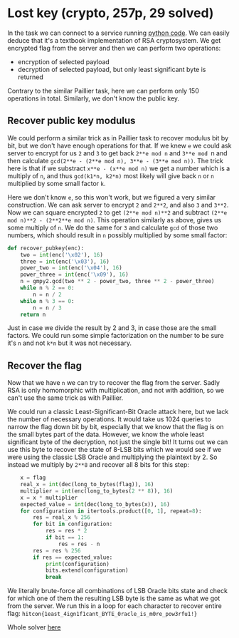 # Lost key (crypto, 257p, 29 solved)

In the task we can connect to a service running [python code](rsa_hitcon.py).
We can easily deduce that it's a textbook implementation of RSA cryptosystem.
We get encrypted flag from the server and then we can perform two operations:

- encryption of selected payload
- decryption of selected payload, but only least significant byte is returned

Contrary to the similar Paillier task, here we can perform only 150 operations in total.
Similarly, we don't know the public key.

## Recover public key modulus

We could perform a similar trick as in Paillier task to recover modulus bit by bit, but we don't have enough operations for that.
If we knew `e` we could ask server to encrypt for us `2` and `3` to get back `2**e mod n` and `3**e mod `n and then calculate `gcd(2**e - (2**e mod n), 3**e - (3**e mod n))`.
The trick here is that if we substract `x**e - (x**e mod n)` we get a number which is a multiply of `n`, and thus `gcd(k1*n, k2*n)` most likely will give back `n` or `n` multiplied by some small factor `k`.

Here we don't know `e`, so this won't work, but we figured a very similar construction.
We can ask server to encrypt `2` and `2**2`, and also `3` and `3**2`.
Now we can square encrypted `2` to get `(2**e mod n)**2` and subtract `(2**e mod n)**2 - (2**2**e mod n)`.
This operation similarly as above, gives us some multiply of `n`.
We do the same for `3` and calculate `gcd` of those two numbers, which should result in `n` possibly multiplied by some small factor:

```python
def recover_pubkey(enc):
    two = int(enc('\x02'), 16)
    three = int(enc('\x03'), 16)
    power_two = int(enc('\x04'), 16)
    power_three = int(enc('\x09'), 16)
    n = gmpy2.gcd(two ** 2 - power_two, three ** 2 - power_three)
    while n % 2 == 0:
        n = n / 2
    while n % 3 == 0:
        n = n / 3
    return n
```

Just in case we divide the result by 2 and 3, in case those are the small factors.
We could run some simple factorization on the number to be sure it's `n` and not `k*n` but it was not necessary.

## Recover the flag

Now that we have `n` we can try to recover the flag from the server.
Sadly RSA is only homomorphic with multiplication, and not with addition, so we can't use the same trick as with Paillier.

We could run a classic Least-Significant-Bit Oracle attack here, but we lack the number of necessary operations.
It would take us 1024 queries to narrow the flag down bit by bit, especially that we know that the flag is on the small bytes part of the data.
However, we know the whole least significant byte of the decryption, not just the single bit!
It turns out we can use this byte to recover the state of 8-LSB bits which we would see if we were using the classic LSB Oracle and multiplying the plaintext by 2.
So instead we multiply by `2**8` and recover all 8 bits for this step:

```python
    x = flag
    real_x = int(dec(long_to_bytes(flag)), 16)
    multiplier = int(enc(long_to_bytes(2 ** 8)), 16)
    x = x * multiplier
    expected_value = int(dec(long_to_bytes(x)), 16)
    for configuration in itertools.product([0, 1], repeat=8):
        res = real_x % 256
        for bit in configuration:
            res = res * 2
            if bit == 1:
                res = res - n
        res = res % 256
        if res == expected_value:
            print(configuration)
            bits.extend(configuration)
            break
```

We literally brute-force all combinations of LSB Oracle bits state and check for which one of them the resulting LSB byte is the same as what we got from the server.
We run this in a loop for each character to recover entire flag: `hitcon{1east_4ign1f1cant_BYTE_0racle_is_m0re_pow3rfu1!}`

Whole solver [here](rsa_solver.py)
